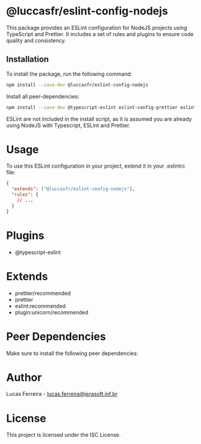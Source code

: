 # @luccasfr/eslint-config-nodejs

This package provides an ESLint configuration for NodeJS projects using TypeScript and Prettier. It includes a set of rules and plugins to ensure code quality and consistency.

## Installation

To install the package, run the following command:

```sh
npm install --save-dev @luccasfr/eslint-config-nodejs
```

Install all peer-dependencies:

```sh
npm install --save-dev @typescript-eslint eslint-config-prettier eslint-plugin-prettier eslint-plugin-unicorn
```

ESLint are not included in the install script, as it is assumed you are already using NodeJS with Typescript, ESLint and Prettier.

# Usage

To use this ESLint configuration in your project, extend it in your .eslintrc file:

```json
{
  "extends": ["@luccasfr/eslint-config-nodejs"],
  "rules": {
    // ...
  }
}
```

# Plugins

- @typescript-eslint

# Extends

- prettier/recommended
- prettier
- eslint:recommended
- plugin:unicorn/recommended

# Peer Dependencies

Make sure to install the following peer dependencies:

# Author

Lucas Ferreira - lucas.ferreira@jerasoft.inf.br

# License

This project is licensed under the ISC License.
